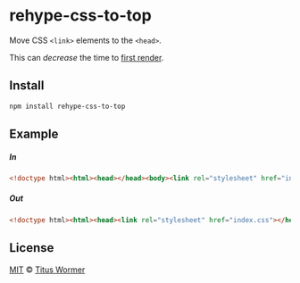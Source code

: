 <!--This file is generated by `build-packages.js`-->

# rehype-css-to-top

Move CSS `<link>` elements to the `<head>`.

This can *decrease* the time to [first
render](https://developer.yahoo.com/performance/rules.html#css_top).

## Install

```sh
npm install rehype-css-to-top
```

## Example

##### In

```html
<!doctype html><html><head></head><body><link rel="stylesheet" href="index.css"></body></html>
```

##### Out

```html
<!doctype html><html><head><link rel="stylesheet" href="index.css"></head><body></body></html>
```

## License

[MIT](https://github.com/rehypejs/rehype-minify/blob/master/license) © [Titus Wormer](https://wooorm.com)

